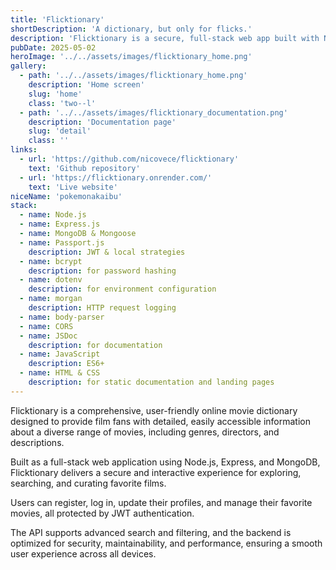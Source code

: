 ```yaml
---
title: 'Flicktionary'
shortDescription: 'A dictionary, but only for flicks.'
description: 'Flicktionary is a secure, full-stack web app built with Node.js, Express, and MongoDB. It provides a RESTful API for movie and user data, supports JWT authentication, and offers advanced search and user management features. The project is modular, scalable, and designed for robust security and performance.'
pubDate: 2025-05-02
heroImage: '../../assets/images/flicktionary_home.png'
gallery:
  - path: '../../assets/images/flicktionary_home.png'
    description: 'Home screen'
    slug: 'home'
    class: 'two--l'
  - path: '../../assets/images/flicktionary_documentation.png'
    description: 'Documentation page'
    slug: 'detail'
    class: ''
links:
  - url: 'https://github.com/nicovece/flicktionary'
    text: 'Github repository'
  - url: 'https://flicktionary.onrender.com/'
    text: 'Live website'
niceName: 'pokemonakaibu'
stack:
  - name: Node.js
  - name: Express.js
  - name: MongoDB & Mongoose
  - name: Passport.js
    description: JWT & local strategies
  - name: bcrypt
    description: for password hashing
  - name: dotenv
    description: for environment configuration
  - name: morgan
    description: HTTP request logging
  - name: body-parser
  - name: CORS
  - name: JSDoc
    description: for documentation
  - name: JavaScript
    description: ES6+
  - name: HTML & CSS
    description: for static documentation and landing pages
---
```


Flicktionary is a comprehensive, user-friendly online movie dictionary designed to provide film fans with detailed, easily accessible information about a diverse range of movies, including genres, directors, and descriptions.

Built as a full-stack web application using Node.js, Express, and MongoDB, Flicktionary delivers a secure and interactive experience for exploring, searching, and curating favorite films.

Users can register, log in, update their profiles, and manage their favorite movies, all protected by JWT authentication.

The API supports advanced search and filtering, and the backend is optimized for security, maintainability, and performance, ensuring a smooth user experience across all devices.

